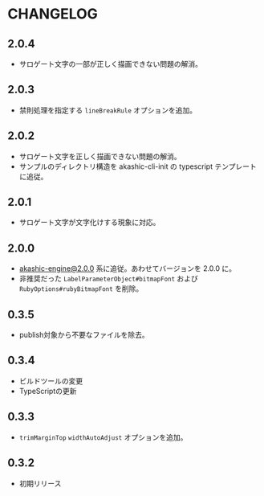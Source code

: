 # CHANGELOG

## 2.0.4

* サロゲート文字の一部が正しく描画できない問題の解消。

## 2.0.3

* 禁則処理を指定する `lineBreakRule` オプションを追加。

## 2.0.2

* サロゲート文字を正しく描画できない問題の解消。
* サンプルのディレクトリ構造を akashic-cli-init の typescript テンプレートに追従。

## 2.0.1

* サロゲート文字が文字化けする現象に対応。

## 2.0.0

* akashic-engine@2.0.0 系に追従。あわせてバージョンを 2.0.0 に。
* 非推奨だった `LabelParameterObject#bitmapFont` および `RubyOptions#rubyBitmapFont` を削除。

## 0.3.5

* publish対象から不要なファイルを除去。

## 0.3.4

* ビルドツールの変更
* TypeScriptの更新

## 0.3.3

* `trimMarginTop` `widthAutoAdjust` オプションを追加。

## 0.3.2

* 初期リリース
